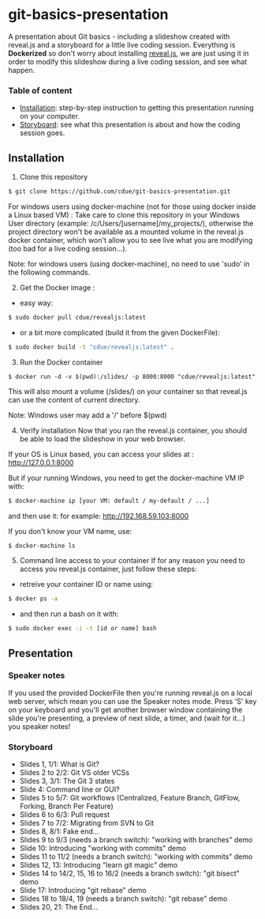 # git-basics-presentation

A presentation about Git basics - including a slideshow created with reveal.js and a storyboard for a little live coding session.
Everything is **Dockerized** so don't worry about installing [reveal.js](http://lab.hakim.se/reveal-js), we are just using it in order to modify this slideshow during a live coding session, and see what happen.

### Table of content
- [Installation](#installation): step-by-step instruction to getting this presentation running on your computer.
- [Storyboard](#storyboard): see what this presentation is about and how the coding session goes.

## Installation

1. Clone this repository
```sh
$ git clone https://github.com/cdue/git-basics-presentation.git
```
For windows users using docker-machine (not for those using docker inside a Linux based VM) :
Take care to clone this repository in your Windows User directory (example: /c/Users/[username]/my_projects/), otherwise the project directory won't be available as a mounted volume in the reveal.js docker container, which won't allow you to see live what you are modifying (too bad for a live coding session...).

Note: for windows users (using docker-machine), no need to use 'sudo' in the following commands.

2. Get the Docker image :
* easy way:
```sh
$ sudo docker pull cdue/revealjs:latest
```

* or a bit more complicated (build it from the given DockerFile):
```sh
$ sudo docker build -t "cdue/revealjs:latest" .
```

3. Run the Docker container
```
$ docker run -d -v $(pwd):/slides/ -p 8000:8000 "cdue/revealjs:latest"
```
This will also mount a volume (/slides/) on your container so that reveal.js can use the content of current directory.

Note: Windows user may add a '/' before $(pwd)

4. Verify installation
Now that you ran the reveal.js container, you should be able to load the slideshow in your web browser.

If your OS is Linux based, you can access your slides at :
http://127.0.0.1:8000

But if your running Windows, you need to get the docker-machine VM IP with:
```sh
$ docker-machine ip [your VM: default / my-default / ...]
```
and then use it:
for example:
http://192.168.59.103:8000

If you don't know your VM name, use:
```sh
$ docker-machine ls
```
5. Command line access to your container
If for any reason you need to access you reveal.js container, just follow these steps:
- retreive your container ID or name using:
```sh
$ docker ps -a
```
- and then run a bash on it with:
```sh
$ sudo docker exec -i -t [id or name] bash
```

## Presentation

### Speaker notes
If you used the provided DockerFile then you're running reveal.js on a local web server, which mean you can use the Speaker notes mode.
Press 'S' key on your keyboard and you'll get another browser window containing the slide you're presenting, a preview of next slide, a timer, and (wait for it...) you speaker notes!

### Storyboard
- Slides 1, 1/1: What is Git?
- Slides 2 to 2/2: Git VS older VCSs
- Slides 3, 3/1: The Git 3 states
- Slide 4: Command line or GUI?
- Slides 5 to 5/7: Git workflows (Centralized, Feature Branch, GitFlow, Forking, Branch Per Feature)
- Slides 6 to 6/3: Pull request
- Slides 7 to 7/2: Migrating from SVN to Git
- Slides 8, 8/1: Fake end...
- Slides 9 to 9/3 (needs a branch switch): "working with branches" demo
- Slide 10: Introducing "working with commits" demo
- Slides 11 to 11/2 (needs a branch switch): "working with commits" demo
- Slides 12, 13: Introducing "learn git magic" demo
- Slides 14 to 14/2, 15, 16 to 16/2 (needs a branch switch): "git bisect" demo
- Slide 17: Introducing "git rebase" demo
- Slides 18 to 18/4, 19 (needs a branch switch): "git rebase" demo
- Slides 20, 21: The End...
